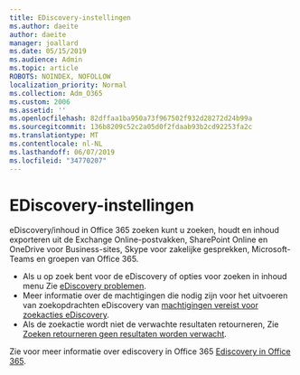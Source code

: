 ```yaml
---
title: EDiscovery-instellingen
ms.author: daeite
author: daeite
manager: joallard
ms.date: 05/15/2019
ms.audience: Admin
ms.topic: article
ROBOTS: NOINDEX, NOFOLLOW
localization_priority: Normal
ms.collection: Adm_O365
ms.custom: 2006
ms.assetid: ''
ms.openlocfilehash: 82dffaa1ba950a73f967502f932d28272d24b99a
ms.sourcegitcommit: 136b8209c52c2a05d0f2fdaab93b2cd92253fa2c
ms.translationtype: MT
ms.contentlocale: nl-NL
ms.lasthandoff: 06/07/2019
ms.locfileid: "34770207"
---
```

# <a name="ediscovery-settings"></a>EDiscovery-instellingen

eDiscovery/inhoud in Office 365 zoeken kunt u zoeken, houdt en inhoud exporteren uit de Exchange Online-postvakken, SharePoint Online en OneDrive voor Business-sites, Skype voor zakelijke gesprekken, Microsoft-Teams en groepen van Office 365.

- Als u op zoek bent voor de eDiscovery of opties voor zoeken in inhoud menu Zie [eDiscovery problemen](https://docs.microsoft.com/alchemyinsights/ediscovery-issues).
- Meer informatie over de machtigingen die nodig zijn voor het uitvoeren van zoekopdrachten eDiscovery van [machtigingen vereist voor zoekacties eDiscovery](https://docs.microsoft.com/alchemyinsights/permissions-required-for-ediscovery-searches).
- Als de zoekactie wordt niet de verwachte resultaten retourneren, Zie [Zoeken retourneren geen resultaten worden verwacht](https://docs.microsoft.com/alchemyinsights/search-not-returning-expected-results).

Zie voor meer informatie over ediscovery in Office 365 [Ediscovery in Office 365](https://docs.microsoft.com/office365/securitycompliance/ediscovery).
